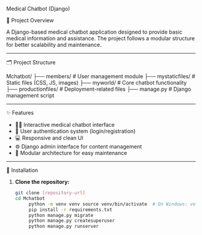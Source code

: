  Medical Chatbot (Django)

📌 Project Overview

A Django-based medical chatbot application designed to provide basic medical information and assistance. The project follows a modular structure for better scalability and maintenance.

---

🗂️ Project Structure

Mchatbot/
├── members/ # User management module
├── mystaticfiles/ # Static files (CSS, JS, images)
├── myworld/ # Core chatbot functionality
├── productionfiles/ # Deployment-related files
├── manage.py # Django management script


---

✨ Features

- 🧑‍⚕️ Interactive medical chatbot interface
- 🔐 User authentication system (login/registration)
- 💻 Responsive and clean UI
- ⚙️ Django admin interface for content management
- 🧩 Modular architecture for easy maintenance

---

🚀 Installation

1. **Clone the repository:**
   ```bash
   git clone [repository-url]
   cd Mchatbot
        python -m venv venv source venv/bin/activate  # On Windows: venv\Scripts\activate
        pip install -r requirements.txt
        python manage.py migrate
        python manage.py createsuperuser
        python manage.py runserver
   





